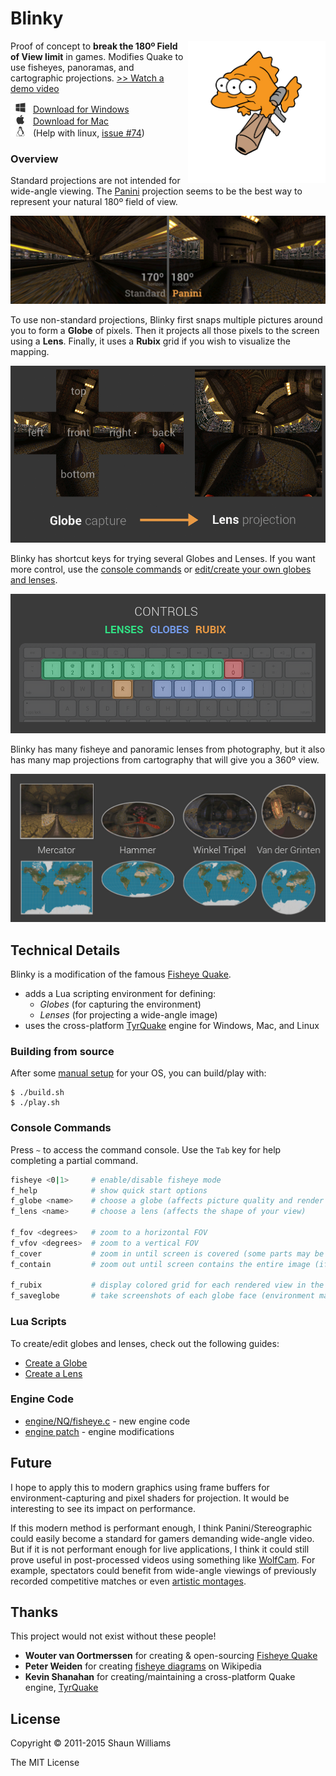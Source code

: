 # Blinky

<img src="readme-img/blinky-rocket.png" align="right" width="220px"/>

Proof of concept to __break the 180º Field of View limit__ in games.
Modifies Quake to use fisheyes, panoramas, and cartographic projections.
[>> Watch a demo video](http://youtu.be/jQOJ3yCK8pI)

<img src="readme-img/windows.png" height="16px"> [Download for Windows](https://github.com/shaunlebron/blinky/releases/download/1.3/blinky-1.3-windows.zip)  
<img src="readme-img/apple.png"   height="16px"> [Download for Mac](https://github.com/shaunlebron/blinky/releases/download/1.3/blinky-1.3-mac.zip)  
<img src="readme-img/linux.png"   height="16px"> (Help with linux, [issue #74](https://github.com/shaunlebron/blinky/issues/74))

### Overview

Standard projections are not intended for wide-angle viewing.  The [Panini]
projection seems to be the best way to represent your natural 180º field of
view.

![old-and-new](readme-img/old-and-new.jpg)

To use non-standard projections, Blinky first snaps multiple pictures around
you to form a __Globe__ of pixels.  Then it projects all those pixels to the
screen using a __Lens__.  Finally, it uses a __Rubix__ grid if you wish to
visualize the mapping.

![map](readme-img/map.gif)

Blinky has shortcut keys for trying several Globes and Lenses.  If you want
more control, use the [console commands](#console-commands) or [edit/create
your own globes and lenses](#lua-scripts).

![keys](readme-img/keys.png)

Blinky has many fisheye and panoramic lenses from photography, but it also has
many map projections from cartography that will give you a 360º view.

![worlds](readme-img/worlds.jpg)

## Technical Details

Blinky is a modification of the famous [Fisheye Quake].

- adds a Lua scripting environment for defining:
  - _Globes_ (for capturing the environment)
  - _Lenses_ (for projecting a wide-angle image)
- uses the cross-platform [TyrQuake] engine for Windows, Mac, and Linux

### Building from source

After some [manual setup](BUILDING.md) for your OS, you can build/play with:

```
$ ./build.sh
$ ./play.sh
```

### Console Commands

Press `~` to access the command console.  Use the `Tab` key for help completing
a partial command.

```sh
fisheye <0|1>     # enable/disable fisheye mode
f_help            # show quick start options
f_globe <name>    # choose a globe (affects picture quality and render speed)
f_lens <name>     # choose a lens (affects the shape of your view)

f_fov <degrees>   # zoom to a horizontal FOV
f_vfov <degrees>  # zoom to a vertical FOV
f_cover           # zoom in until screen is covered (some parts may be hidden)
f_contain         # zoom out until screen contains the entire image (if possible)

f_rubix           # display colored grid for each rendered view in the globe
f_saveglobe       # take screenshots of each globe face (environment map)
```

### Lua Scripts

To create/edit globes and lenses, check out the following guides:

- [Create a Globe](game/lua-scripts/globes)
- [Create a Lens](game/lua-scripts/lenses)

### Engine Code

- [engine/NQ/fisheye.c](engine/NQ/fisheye.c) - new engine code
- [engine patch](engine/fisheye.patch) - engine modifications

## Future

I hope to apply this to modern graphics using frame buffers for
environment-capturing and pixel shaders for projection.  It would be
interesting to see its impact on performance.

If this modern method is performant enough, I think Panini/Stereographic could
easily become a standard for gamers demanding wide-angle video.  But if it is
not performant enough for live applications, I think it could still prove
useful in post-processed videos using something like [WolfCam].  For example,
spectators could benefit from wide-angle viewings of previously recorded
competitive matches or even [artistic montages].

## Thanks

This project would not exist without these people!

- __Wouter van Oortmerssen__ for creating & open-sourcing [Fisheye Quake]
- __Peter Weiden__ for creating [fisheye diagrams] on Wikipedia
- __Kevin Shanahan__ for creating/maintaining a cross-platform Quake engine, [TyrQuake]

## License

Copyright © 2011-2015 Shaun Williams

The MIT License



[Fisheye Quake]:http://strlen.com/gfxengine/fisheyequake/
[TyrQuake]:http://disenchant.net/tyrquake/
[Panini]: http://tksharpless.net/vedutismo/Pannini/
[Quincuncial]:http://en.wikipedia.org/wiki/Peirce_quincuncial_projection
[artistic montages]:http://youtu.be/-T6IAHWMd2I
[WolfCam]:http://www.wolfcamql.fr/en
[fisheye diagrams]:http://en.wikipedia.org/wiki/Fisheye_lens#Mapping_function

